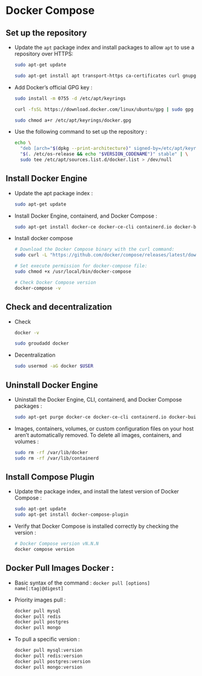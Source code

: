 # Docker Compose

## Set up the repository

- Update the `apt` package index and install packages to allow `apt` to use a repository over HTTPS:

  ```sh
  sudo apt-get update

  sudo apt-get install apt transport-https ca-certificates curl gnupg lsb-release
  ```

- Add Docker’s official GPG key :

  ```sh
  sudo install -m 0755 -d /etc/apt/keyrings

  curl -fsSL https://download.docker.com/linux/ubuntu/gpg | sudo gpg --dearmor -o /etc/apt/keyrings/docker.gpg

  sudo chmod a+r /etc/apt/keyrings/docker.gpg
  ```

- Use the following command to set up the repository :

  ```sh
  echo \
    "deb [arch="$(dpkg --print-architecture)" signed-by=/etc/apt/keyrings/docker.gpg] https://download.docker.com/linux/ubuntu \
    "$(. /etc/os-release && echo "$VERSION_CODENAME")" stable" | \
    sudo tee /etc/apt/sources.list.d/docker.list > /dev/null
  ```

## Install Docker Engine

- Update the apt package index :

  ```sh
  sudo apt-get update
  ```

- Install Docker Engine, containerd, and Docker Compose :

  ```sh
  sudo apt-get install docker-ce docker-ce-cli containerd.io docker-buildx-plugin docker-compose-plugin
  ```

- Install docker compose

  ```sh
  # Download the Docker Compose binary with the curl command:
  sudo curl -L "https://github.com/docker/compose/releases/latest/download/docker-compose-$(uname -s)-$(uname -m)" -o /usr/local/bin/docker-compose

  # Set execute permission for docker-compose file:
  sudo chmod +x /usr/local/bin/docker-compose

  # Check Docker Compose version
  docker-compose -v
  ```

## Check and decentralization

- Check

  ```sh
  docker -v

  sudo groudadd docker
  ```

- Decentralization

  ```sh
  sudo usermod -aG docker $USER
  ```

## Uninstall Docker Engine

- Uninstall the Docker Engine, CLI, containerd, and Docker Compose packages :

  ```sh
  sudo apt-get purge docker-ce docker-ce-cli containerd.io docker-buildx-plugin docker-compose-plugin docker-ce-rootless-extras
  ```

- Images, containers, volumes, or custom configuration files on your host aren’t automatically removed. To delete all images, containers, and volumes :

  ```sh
  sudo rm -rf /var/lib/docker
  sudo rm -rf /var/lib/containerd
  ```

## Install Compose Plugin

- Update the package index, and install the latest version of Docker Compose :

  ```sh
  sudo apt-get update
  sudo apt-get install docker-compose-plugin
  ```

- Verify that Docker Compose is installed correctly by checking the version :

  ```sh
  # Docker Compose version vN.N.N
  docker compose version
  ```

## Docker Pull Images Docker :

- Basic syntax of the command : `docker pull [options] name[:tag|@digest]`

- Priority images pull :

  ```sh
  docker pull mysql
  docker pull redis
  docker pull postgres
  docker pull mongo
  ```

- To pull a specific version :

  ```sh
  docker pull mysql:version
  docker pull redis:version
  docker pull postgres:version
  docker pull mongo:version
  ```
